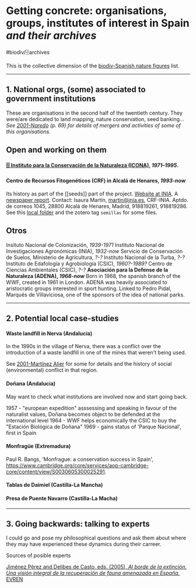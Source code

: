# Getting concrete: organisations, groups, institutes of interest in Spain *and their archives*
#biodiv/🗄archives 

This is the collective dimension of the [biodiv-Spanish nature figures](biodiv-Spanish%20nature%20figures.md) list.

---

## 1. National orgs, (some) associated to government institutions
These are organisations in the second half of the twentieth century. They were/are dedicated to land mapping, nature conservation, seed banking... *See [2001-Naredo](2001-Naredo.md) (p. 69) for details of mergers and activities of some of this organisations.*

## Open and working on them
#### [🗄 Instituto para la Conservación de la Naturaleza (ICONA)](🗄%20Instituto%20para%20la%20Conservación%20de%20la%20Naturaleza%20(ICONA).md), *1971–1995*.

#### Centro de Recursos Fitogenéticos (CRF) in Alcalá de Henares, *1993-now*
Its history as part of the [[seeds]] part of the project. 
[Website at INIA](http://webx.inia.es/web_coleccionescrf/PeticionesCRF.asp).
A [newspaper report](https://elmercantil.com/2021/04/10/el-arca-de-noe-de-las-semillas-espanolas-en-peligro-de-extincion/).
Contact: Isaura Martín, [martin@inia.es](mailto:martin@inia.es), CRF-INIA. Aptdo. de correos 1045, 28800 Alcalá de Henares, Madrid, 918819261, 918819286.
See this [local folder](file:////Users/max/Documents/4.%20PhD%20UCLouvain/3.%20Archives%20and%20Institutions/CRF%20ESPAÑA) and the zotero tag `semillas` for some files.

## Otros
Insituto Nacional de Colonización, *1939-1971*
Instituto Nacional de Investigaciones Agronómicas (INIA), *1932-now* 
Servicio de Conservación de Suelos, Ministerio de Agricultura, *?-?*
Instituto Nacional de la Turba, *?-?*
Instituto de Edafología y Agrobiología (CSIC), *1960?-1989?*
Centro de Ciencias Ambientales (CSIC), *?-?*
**Asociación para la Defense de la Naturaleza (ADENA), *1968-now***
Born in 1968, the spanish branch of the WWF, created in 1961 in London. ADENA was heavily associated to aristocratic groups interested in sport hunting. Linked to Pedro Pidal, Marqués de Villaviciosa, one of the sponsors of the idea of national parks. 

--- 

## 2. Potential local case-studies

#### Waste landfill in Nerva (Andalucía)
In the 1990s in the village of Nerva, there was a conflict over the introduction of a waste landfill in one of the mines that weren't being used.

See [2001-Martínez Alier](2001-Martínez%20Alier.md) for some for details and the history of social (environmental) conflict in that region.

#### Doñana (Andalucía)
May want to check what institutions are involved now and start going back.

1957 - "european expedition" asssessing and speaking in favour of the naturalist values, Doñana becomes object to be defended at the international level
1964 - WWF helps economically the CSIC to buy the "Estación Biológica de Doñana"
1969 - gains status of 'Parque Nacional', first in Spain

#### Monfragüe (Extremadura)
Paul R. Bangs, 'Monfrague: a conservation success in Spain', https://www.cambridge.org/core/services/aop-cambridge-core/content/view/S0030605300025291.

#### Tablas de Daimiel (Castilla-La Mancha)
#### Presa de Puente Navarro (Castilla-La Macha)



---

## 3. Going backwards: talking to experts
I could go and pose my philosophical questions and ask them about where they may have experienced these dynamics during their carreer. 

Sources of posible experts

[Jiménez Pérez and Delibes de Casto, eds. (2005), *Al borde de la extinción. Una visión integral de la recuperación de fauna amenazada en España*, EVREN](https://issuu.com/meneseshelder/docs/al_borde_de_la_extinci__n_una_visi_)



